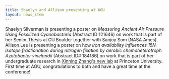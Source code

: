 ```yaml
---
title: Shaelyn and Allison presenting at AGU
layout: news_item
---
```


Shaelyn Silverman is presenting a poster on 
*Measuring Ancient Air Pressure Using Fossilized Cyanobacteria* (Abstract ID 121646)
on work that is part of her Senior Thesis at CU Boulder together with Sanjoy Som (NASA Ames). 
Allison Lee is presenting a poster on how *Iron availability influences 15N-isotope fractionation 
during nitrogen fixation by aerobic chemoheterotroph Azotobacter vinelandii* (Abstract ID# 184186) on 
work that is part of her undergraduate research in [Xinning Zhang's new lab](http://scholar.princeton.edu/xinningz/people-0) 
at Princeton University. 
First time at AGU, congratulations to both and have a great time at the conference!
